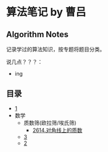 # 算法笔记 by 曹吕

## Algorithm Notes

记录学过的算法知识，按专题将题目分类。

说几点？？？：
- ing

## 目录

- [1](https://github.com/sysy66/algorithmNotes-caolv)
- 数学
  - 质数筛(欧拉筛/埃氏筛)
    - [2614.对角线上的质数](python/2614.对角线上的质数.py)
  - [3](python/bisect.py)
  - [2](golang/helloworld.go)